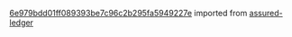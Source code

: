 [6e979bdd01ff089393be7c96c2b295fa5949227e](https://github.com/insolar/assured-ledger/commit/6e979bdd01ff089393be7c96c2b295fa5949227e) imported from [assured-ledger](https://github.com/insolar/assured-ledger)
